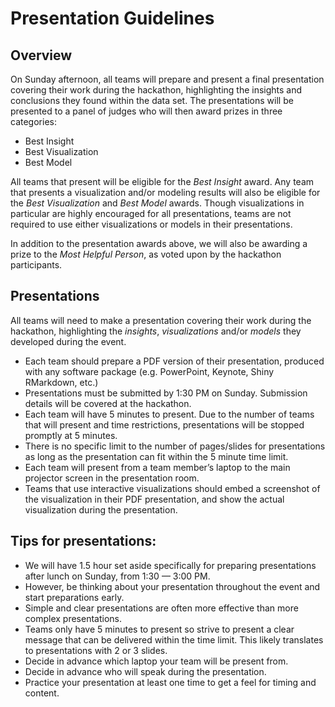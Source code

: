 # Presentation Guidelines

## Overview

On Sunday afternoon, all teams will prepare and present a final presentation covering their work during the hackathon, highlighting the insights and conclusions they found within the data set.  The presentations will be presented to a panel of judges who will then award prizes in three categories:

* Best Insight
* Best Visualization
* Best Model

All teams that present will be eligible for the *Best Insight* award.  Any team that presents a visualization and/or modeling results will also be eligible for the *Best Visualization* and *Best Model* awards.  Though visualizations in particular are highly encouraged for all presentations, teams are not required to use either visualizations or models in their presentations.

In addition to the presentation awards above, we will also be awarding a prize to the *Most Helpful Person*, as voted upon by the hackathon participants.

## Presentations
All teams will need to make a presentation covering their work during the hackathon, highlighting the *insights*, *visualizations* and/or *models* they developed during the event.  

* Each team should prepare a PDF version of their presentation, produced with any software package (e.g. PowerPoint, Keynote, Shiny RMarkdown, etc.)
* Presentations must be submitted by 1:30 PM on Sunday. Submission details will be covered at the hackathon.
* Each team will have 5 minutes to present.  Due to the number of teams that will present and time restrictions, presentations will be stopped promptly at 5 minutes.
* There is no specific limit to the number of pages/slides for presentations as long as the presentation can fit within the 5 minute time limit.
* Each team will present from a team member’s laptop to the main projector screen in the presentation room.
* Teams that use interactive visualizations should embed a screenshot of the visualization in their PDF presentation, and show the actual visualization during the presentation.

## Tips for presentations:

* We will have 1.5 hour set aside specifically for preparing presentations after lunch on Sunday, from 1:30 — 3:00 PM.
* However, be thinking about your presentation throughout the event and start preparations early.
* Simple and clear presentations are often more effective than more complex presentations.
* Teams only have 5 minutes to present so strive to present a clear message that can be delivered within the time limit.  This likely translates to presentations with 2 or 3 slides.
* Decide in advance which laptop your team will be present from.
* Decide in advance who will speak during the presentation.
* Practice your presentation at least one time to get a feel for timing and content.

